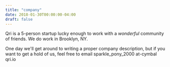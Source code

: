 ```yaml
---
title: "company"
date: 2018-01-30T00:00:00-04:00
draft: false
---
```


Qri is a 5-person startup lucky enough to work with a _wonderful_ community of friends. We do work in Brooklyn, NY.

One day we'll get around to writing a proper company description, but if you want to get a hold of us, feel free to email sparkle_pony_2000 at-cymbal qri.io